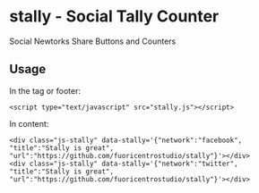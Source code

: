 # stally - Social Tally Counter
Social Newtorks Share Buttons and Counters

## Usage 

In the <head> tag or footer:
```
<script type="text/javascript" src="stally.js"></script>
```
In content:
```
<div class="js-stally" data-stally='{"network":"facebook", "title":"Stally is great", "url":"https://github.com/fuoricentrostudio/stally"}'></div>
<div class="js-stally" data-stally='{"network":"twitter", "title":"Stally is great", "url":"https://github.com/fuoricentrostudio/stally"}'></div>
```